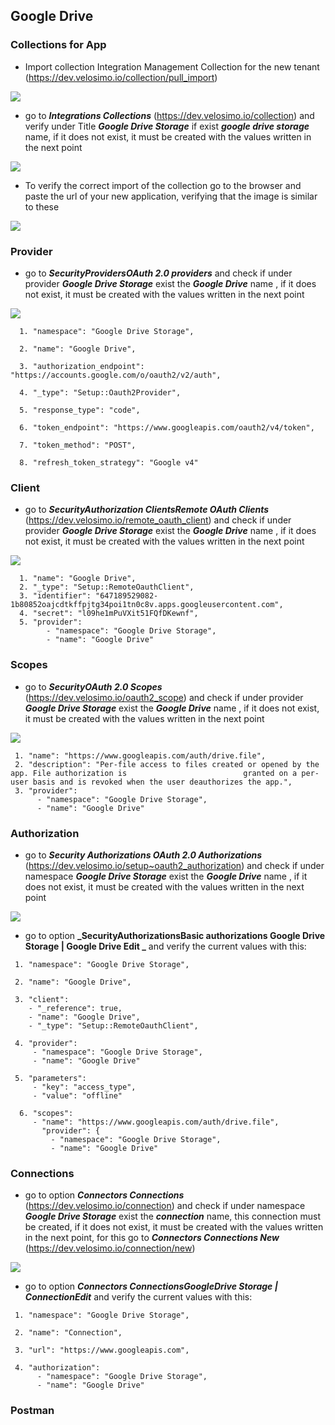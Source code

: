 ## Google Drive

### Collections for App

- Import collection Integration Management Collection for the new tenant (https://dev.velosimo.io/collection/pull_import)

<img src="photos/createTenant/filesForApp.png">

- go to **_Integrations Collections_** (https://dev.velosimo.io/collection) and verify under Title **_Google Drive Storage_** if exist **_google drive storage_** name, if it does not exist, it must be created with the values written in the next point

<img src="photos/accelaGoogleDrive/googleDriveCollection.png">

- To verify the correct import of the collection go to the browser and paste the url of your new application, verifying that the image is similar to these

<img src="photos/accelaGoogleDrive/importCollectionGoogleDrive.png">

### Provider

- go to **_SecurityProvidersOAuth 2.0 providers_** and check if under provider **_Google Drive Storage_** exist the **_Google Drive_** name , if it does not exist, it must be created with the values written in the next point

<img src="photos/accelaGoogleDrive/googleDriveProvider.png">

```
  1. "namespace": "Google Drive Storage",

  2. "name": "Google Drive",

  3. "authorization_endpoint": "https://accounts.google.com/o/oauth2/v2/auth",

  4. "_type": "Setup::Oauth2Provider",

  5. "response_type": "code",

  6. "token_endpoint": "https://www.googleapis.com/oauth2/v4/token",

  7. "token_method": "POST",

  8. "refresh_token_strategy": "Google v4"
```

### Client

- go to **_SecurityAuthorization ClientsRemote OAuth Clients_** (https://dev.velosimo.io/remote_oauth_client) and check if under provider **_Google Drive Storage_** exist the **_Google Drive_** name , if it does not exist, it must be created with the values written in the next point

<img src="photos/accelaGoogleDrive/googleDriveProvider.png">

```
  1. "name": "Google Drive",
  2. "_type": "Setup::RemoteOauthClient",
  3. "identifier": "647189529082-1b80852oajcdtkffpjtg34poi1tn0c8v.apps.googleusercontent.com",
  4. "secret": "l09he1mPuVXit51FQfDKewnf",
  5. "provider":
        - "namespace": "Google Drive Storage",
        - "name": "Google Drive"
```

### Scopes

- go to **_SecurityOAuth 2.0 Scopes_** (https://dev.velosimo.io/oauth2_scope) and check if under provider **_Google Drive Storage_** exist the **_Google Drive_** name , if it does not exist, it must be created with the values written in the next point

<img src="photos/accelaGoogleDrive/googleDriveScope.png">

```
 1. "name": "https://www.googleapis.com/auth/drive.file",
 2. "description": "Per-file access to files created or opened by the app. File authorization is                          granted on a per-user basis and is revoked when the user deauthorizes the app.",
 3. "provider":
      - "namespace": "Google Drive Storage",
      - "name": "Google Drive"
```

### Authorization

- go to **_Security Authorizations OAuth 2.0 Authorizations_** (https://dev.velosimo.io/setup~oauth2_authorization) and check if under namespace **_Google Drive Storage_** exist the **_Google Drive_** name , if it does not exist, it must be created with the values written in the next point

<img src="photos/accelaGoogleDrive/googleDriveAuthorizacion.png">

- go to option **_SecurityAuthorizationsBasic authorizations Google Drive Storage | Google Drive Edit _** and verify the current values with this:

```
 1. "namespace": "Google Drive Storage",

 2. "name": "Google Drive",

 3. "client":
    - "_reference": true,
    - "name": "Google Drive",
    - "_type": "Setup::RemoteOauthClient",

 4. "provider":
     - "namespace": "Google Drive Storage",
     - "name": "Google Drive"

 5. "parameters":
     - "key": "access_type",
     - "value": "offline"

  6. "scopes":
     - "name": "https://www.googleapis.com/auth/drive.file",
       "provider": {
         - "namespace": "Google Drive Storage",
         - "name": "Google Drive"

```

### Connections

- go to option **_Connectors Connections_** (https://dev.velosimo.io/connection) and check if under namespace **_Google Drive Storage_** exist the **_connection_** name, this connection must be created, if it does not exist, it must be created with the values written in the next point, for this go to **_Connectors Connections New_** (https://dev.velosimo.io/connection/new)

<img src="photos/accelaGoogleDrive/googleDriveConnection.png">

- go to option **_Connectors ConnectionsGoogleDrive Storage | ConnectionEdit_** and verify the current values with this:

```
 1. "namespace": "Google Drive Storage",

 2. "name": "Connection",

 3. "url": "https://www.googleapis.com",

 4. "authorization":
      - "namespace": "Google Drive Storage",
      - "name": "Google Drive"
```

### Postman
